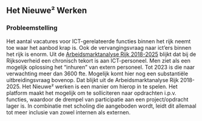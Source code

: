 ## Het Nieuwe² Werken

### Probleemstelling
Het aantal vacatures voor ICT-gerelateerde functies binnen het rijk neemt toe waar het aanbod krap is. Ook de vervangingsvraag naar ict’ers binnen het rijk is enorm. Uit de [Arbeidsmarktanalyse Rijk 2018-2025](https://www.rijksoverheid.nl/documenten/rapporten/2019/01/31/arbeidsmarktanalyse-rijk-2018-2025) blijkt dat bij de Rijksoverheid een chronisch tekort is aan ICT-personeel. Men ziet als een mogelijk oplossing het “inhuren” van extern personeel. Tot 2023 is die naar verwachting meer dan 3600 fte. Mogelijk komt hier nog een substantiële uitbreidingsvraag bovenop. Dat blijkt uit de Arbeidsmarktanalyse Rijk 2018-2025. Het Nieuwe² werken is een manier om hierop in te spelen. Het platform maakt het mogelijk om te solliciteren naar opdrachten i.p.v. functies, waardoor de drempel van participatie aan een project/opdracht lager is. In combinatie met scholing die aangeboden wordt, leidt dit allemaal tot meer inclusie van zowel internen als externen.



